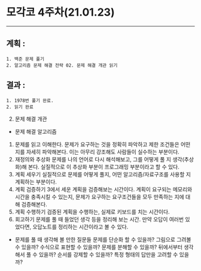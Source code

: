 # 모각코 4주차(21.01.23)
***
## 계획 : 
    1. 백준 문제 풀기
    2. 알고리즘 문제 해결 전략 02. 문제 해결 개관 읽기
## 결과 :
    1. 1978번 풀기 완료.
    2. 읽기 완료
02. 문제 해결 개관

- 문제 해결 알고리즘
1. 문제를 읽고 이해한다.
    문제가 요구하는 것을 정확히 파악하고 제한 조건들은 어떤지를 자세히 파악해본다. 이는 아무리 강조해도 사람들이 실수하는 부분이다.
2. 재정의와 추상화
    문제를 나의 언어로 다시 해석해보고, 그를 어떻게 풀 지 생각(추상화)해 본다. 실질적으로 이 추상화 부분이 프로그래밍 부분이라고 할 수 있다.
3. 계획 세우기
    실질적으로 문제를 어떻게 풀지, 어떤 알고리즘/자료구조를 사용할 지 계획하는 부분이다. 
4. 계획 검증하기
    3에서 세운 계획을 검증해보는 시간이다. 계획이 요구되는 메모리와 시간을 충족시킬 수 있는지, 문제가 요구하는 요구조건들을 모두 만족하는 지에 대해 검증해본다.
5. 계획 수행하기
    검증된 계획을 수행하는, 실제로 키보드를 치는 시간이다.
6. 회고하기
    문제를 풀 때 들었던 생각 등을 정리해 보는 시간. 만약 오답이 여러번 있었다면, 오답노트를 정리하는 시간이라고 볼 수 있다.
- 문제를 풀 때 생각해 볼 만한 질문들
문제를 단순화 할 수 있을까?
그림으로 그려볼 수 있을까?
수식으로 표현할 수 있을까?
문제를 분해할 수 있을까?
뒤에서부터 생각해서 풀 수 있을까?
순서를 강제할 수 있을까?
특정 형태의 답만을 고려할 수 있을까?

